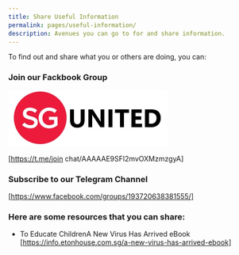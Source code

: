 ```yaml
---
title: Share Useful Information
permalink: pages/useful-information/
description: Avenues you can go to for and share information.
---
```


To find out and share what you or others are doing, you can:
### Join our Fackbook Group 
![SGUnited](/images/SGUnited.png)

[https://t.me/join chat/AAAAAE9SFl2mvOXMzmzgyA]
### Subscribe to our Telegram Channel
[https://www.facebook.com/groups/193720638381555/]
### Here are some resources that you can share: 

* To Educate ChildrenA New Virus Has Arrived eBook
[https://info.etonhouse.com.sg/a-new-virus-has-arrived-ebook]
